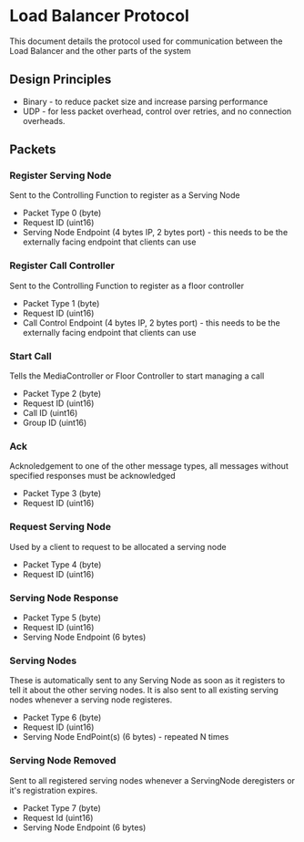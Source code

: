 # Load Balancer Protocol
This document details the protocol used for communication between the Load Balancer and the other parts of the system

## Design Principles
* Binary - to reduce packet size and increase parsing performance
* UDP - for less packet overhead, control over retries, and no connection overheads.

## Packets

### Register Serving Node
Sent to the Controlling Function to register as a Serving Node
* Packet Type 0 (byte)
* Request ID (uint16)
* Serving Node Endpoint (4 bytes IP, 2 bytes port) - this needs to be the externally facing endpoint that clients can use

### Register Call Controller
Sent to the Controlling Function to register as a floor controller
* Packet Type 1 (byte)
* Request ID (uint16)
* Call Control Endpoint (4 bytes IP, 2 bytes port) - this needs to be the externally facing endpoint that clients can use

### Start Call
Tells the MediaController or Floor Controller to start managing a call
* Packet Type 2 (byte)
* Request ID (uint16)
* Call ID (uint16)
* Group ID (uint16)

### Ack
Acknoledgement to one of the other message types, all messages without specified responses must be acknowledged
* Packet Type 3 (byte)
* Request ID (uint16)

### Request Serving Node
Used by a client to request to be allocated a serving node
* Packet Type 4 (byte)
* Request ID (uint16)

### Serving Node Response
* Packet Type 5 (byte)
* Request ID (uint16)
* Serving Node Endpoint (6 bytes)

### Serving Nodes
These is automatically sent to any Serving Node as soon as it registers to tell it about 
the other serving nodes. It is also sent to all existing serving nodes whenever a serving node registeres.
* Packet Type 6 (byte)
* Request ID (uint16)
* Serving Node EndPoint(s) (6 bytes) - repeated N times

### Serving Node Removed
Sent to all registered serving nodes whenever a ServingNode deregisters or it's registration expires.
* Packet Type 7 (byte)
* Request Id (uint16)
* Serving Node Endpoint (6 bytes)




